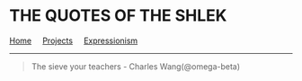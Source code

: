 # THE QUOTES OF THE SHLEK
[Home](index.md) &nbsp; &nbsp; [Projects](projects.md) &nbsp; &nbsp; [Expressionism](moi.md)

------------------------------------------------------------
> The sieve your teachers - Charles Wang(@omega-beta)
